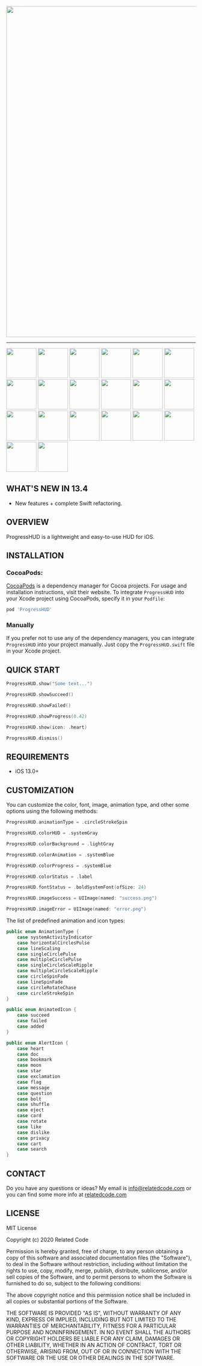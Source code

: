 <a href="https://github.com/relatedcode/Messenger"><img src="https://related.chat/github/header31.png" width="880"></a>

---

<img src="https://github.com/relatedcode/ProgressHUD/raw/master/Images/001.gif" width="80"> <img src="https://github.com/relatedcode/ProgressHUD/raw/master/Images/002.gif" width="80"> <img src="https://github.com/relatedcode/ProgressHUD/raw/master/Images/003.gif" width="80"> <img src="https://github.com/relatedcode/ProgressHUD/raw/master/Images/004.gif" width="80"> <img src="https://github.com/relatedcode/ProgressHUD/raw/master/Images/005.gif" width="80"> <img src="https://github.com/relatedcode/ProgressHUD/raw/master/Images/006.gif" width="80"> <img src="https://github.com/relatedcode/ProgressHUD/raw/master/Images/007.gif" width="80"> <img src="https://github.com/relatedcode/ProgressHUD/raw/master/Images/008.gif" width="80"> <img src="https://github.com/relatedcode/ProgressHUD/raw/master/Images/009.gif" width="80"> <img src="https://github.com/relatedcode/ProgressHUD/raw/master/Images/010.gif" width="80"> <img src="https://github.com/relatedcode/ProgressHUD/raw/master/Images/011.gif" width="80"> <img src="https://github.com/relatedcode/ProgressHUD/raw/master/Images/011.png" width="80"> <img src="https://github.com/relatedcode/ProgressHUD/raw/master/Images/012.gif" width="80"> <img src="https://github.com/relatedcode/ProgressHUD/raw/master/Images/012.png" width="80"> <img src="https://github.com/relatedcode/ProgressHUD/raw/master/Images/013.gif" width="80"> <img src="https://github.com/relatedcode/ProgressHUD/raw/master/Images/013.png" width="80"> <img src="https://github.com/relatedcode/ProgressHUD/raw/master/Images/014.gif" width="80"> <img src="https://github.com/relatedcode/ProgressHUD/raw/master/Images/014.png" width="80"> <img src="https://github.com/relatedcode/ProgressHUD/raw/master/Images/015.gif" width="80"> <img src="https://github.com/relatedcode/ProgressHUD/raw/master/Images/015.png" width="80">

## WHAT'S NEW IN 13.4

- New features + complete Swift refactoring.

## OVERVIEW

ProgressHUD is a lightweight and easy-to-use HUD for iOS.

## INSTALLATION

### CocoaPods:

[CocoaPods](https://cocoapods.org) is a dependency manager for Cocoa projects. For usage and installation instructions, visit their website. To integrate `ProgressHUD` into your Xcode project using CocoaPods, specify it in your `Podfile`:

```ruby
pod 'ProgressHUD'
```

### Manually

If you prefer not to use any of the dependency managers, you can integrate `ProgressHUD` into your project manually. Just copy the `ProgressHUD.swift` file in your Xcode project.

## QUICK START

```swift
ProgressHUD.show("Some text...")
```

```swift
ProgressHUD.showSucceed()
```

```swift
ProgressHUD.showFailed()
```

```swift
ProgressHUD.showProgress(0.42)
```

```swift
ProgressHUD.show(icon: .heart)
```

```swift
ProgressHUD.dismiss()
```

## REQUIREMENTS

- iOS 13.0+

## CUSTOMIZATION

You can customize the color, font, image, animation type, and other some options using the following methods:

```swift
ProgressHUD.animationType = .circleStrokeSpin
```

```swift
ProgressHUD.colorHUD = .systemGray
```

```swift
ProgressHUD.colorBackground = .lightGray
```

```swift
ProgressHUD.colorAnimation = .systemBlue
```

```swift
ProgressHUD.colorProgress = .systemBlue
```

```swift
ProgressHUD.colorStatus = .label
```

```swift
ProgressHUD.fontStatus = .boldSystemFont(ofSize: 24)
```

```swift
ProgressHUD.imageSuccess = UIImage(named: "success.png")
```

```swift
ProgressHUD.imageError = UIImage(named: "error.png")
```

The list of predefined animation and icon types:

```swift
public enum AnimationType {
	case systemActivityIndicator
	case horizontalCirclesPulse
	case lineScaling
	case singleCirclePulse
	case multipleCirclePulse
	case singleCircleScaleRipple
	case multipleCircleScaleRipple
	case circleSpinFade
	case lineSpinFade
	case circleRotateChase
	case circleStrokeSpin
}
```

```swift
public enum AnimatedIcon {
	case succeed
	case failed
	case added
}
```

```swift
public enum AlertIcon {
	case heart
	case doc
	case bookmark
	case moon
	case star
	case exclamation
	case flag
	case message
	case question
	case bolt
	case shuffle
	case eject
	case card
	case rotate
	case like
	case dislike
	case privacy
	case cart
	case search
}
```

## CONTACT

Do you have any questions or ideas? My email is info@relatedcode.com or you can find some more info at [relatedcode.com](https://relatedcode.com)

## LICENSE

MIT License

Copyright (c) 2020 Related Code

Permission is hereby granted, free of charge, to any person obtaining a copy
of this software and associated documentation files (the "Software"), to deal
in the Software without restriction, including without limitation the rights
to use, copy, modify, merge, publish, distribute, sublicense, and/or sell
copies of the Software, and to permit persons to whom the Software is
furnished to do so, subject to the following conditions:

The above copyright notice and this permission notice shall be included in all
copies or substantial portions of the Software.

THE SOFTWARE IS PROVIDED "AS IS", WITHOUT WARRANTY OF ANY KIND, EXPRESS OR
IMPLIED, INCLUDING BUT NOT LIMITED TO THE WARRANTIES OF MERCHANTABILITY,
FITNESS FOR A PARTICULAR PURPOSE AND NONINFRINGEMENT. IN NO EVENT SHALL THE
AUTHORS OR COPYRIGHT HOLDERS BE LIABLE FOR ANY CLAIM, DAMAGES OR OTHER
LIABILITY, WHETHER IN AN ACTION OF CONTRACT, TORT OR OTHERWISE, ARISING FROM,
OUT OF OR IN CONNECTION WITH THE SOFTWARE OR THE USE OR OTHER DEALINGS IN THE
SOFTWARE.
